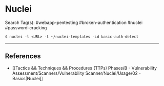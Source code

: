 # Nuclei

Search Tag(s): #webapp-pentesting #broken-authentication #nuclei #password-cracking

```
$ nuclei -l <URL> -t ~/nuclei-templates -id basic-auth-detect
```

---
## References

- [[Tactics && Techniques && Procedures (TTPs) Phases/B - Vulnerability Assessment/Scanners/Vulnerability Scanner/Nuclei/Usage/02 - Basics|Nuclei]]